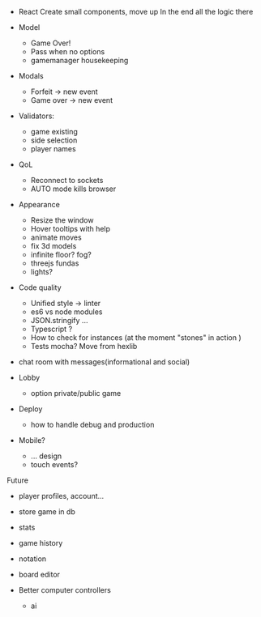 - React
  Create small components, move up
  In the end all the logic there
  
- Model
    - Game Over!
    - Pass when no options
    - gamemanager housekeeping
- Modals
    - Forfeit -> new event
    - Game over -> new event
- Validators:
    - game existing
    - side selection
    - player names
- QoL
    - Reconnect to sockets
    - AUTO mode kills browser
- Appearance
    - Resize the window
    - Hover tooltips with help
    - animate moves
    - fix 3d models
    - infinite floor? fog?
    - threejs fundas
    - lights?
- Code quality
    - Unified style -> linter
    - es6 vs node modules
    - JSON.stringify ...
    - Typescript ?
    - How to check for instances (at the moment "stones" in action )
    - Tests 
        mocha?
        Move from hexlib
- chat room with messages(informational and social)
- Lobby
    - option private/public game
- Deploy
    - how to handle debug and production
- Mobile?
    - ... design
    - touch events?

Future
- player profiles, account...
- store game in db
- stats
- game history

- notation
- board editor

- Better computer controllers
    - ai
